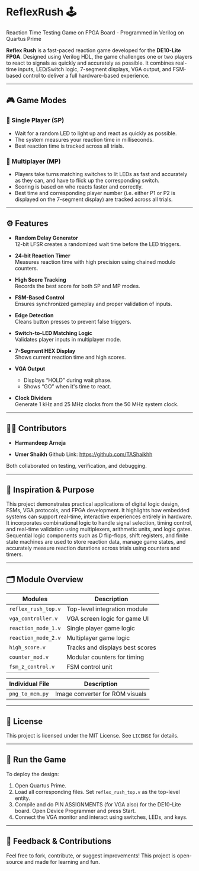 # ReflexRush 🕹️
Reaction Time Testing Game on FPGA Board - Programmed in Verilog on Quartus Prime

**Reflex Rush** is a fast-paced reaction game developed for the **DE10-Lite FPGA**. Designed using Verilog HDL, the game challenges one or two players to react to signals as quickly and accurately as possible. It combines real-time inputs, LED/Switch logic, 7-segment displays, VGA output, and FSM-based control to deliver a full hardware-based experience.

---

## 🎮 Game Modes

### 🧍 Single Player (SP)
- Wait for a random LED to light up and react as quickly as possible.
- The system measures your reaction time in milliseconds.
- Best reaction time is tracked across all trials.

### 👥 Multiplayer (MP)
- Players take turns matching switches to lit LEDs as fast and accurately as they can, and have to flick up the corresponding switch.
- Scoring is based on who reacts faster and correctly.
- Best time and corresponding player number (i.e. either P1 or P2 is displayed on the 7-segment display) are tracked across all trials.

---

## ⚙️ Features

- **Random Delay Generator**  
  12-bit LFSR creates a randomized wait time before the LED triggers.

- **24-bit Reaction Timer**  
  Measures reaction time with high precision using chained modulo counters.

- **High Score Tracking**  
  Records the best score for both SP and MP modes.

- **FSM-Based Control**  
  Ensures synchronized gameplay and proper validation of inputs.

- **Edge Detection**  
  Cleans button presses to prevent false triggers.

- **Switch-to-LED Matching Logic**  
  Validates player inputs in multiplayer mode.

- **7-Segment HEX Display**  
  Shows current reaction time and high scores.

- **VGA Output**  
  - Displays “HOLD” during wait phase.  
  - Shows “GO” when it's time to react.

- **Clock Dividers**  
  Generate 1 kHz and 25 MHz clocks from the 50 MHz system clock.

---

## 👨‍💻 Contributors

- **Harmandeep Arneja** 

- **Umer Shaikh** Github Link: https://github.com/TAShaikhh

Both collaborated on testing, verification, and debugging.

---

## 🧠 Inspiration & Purpose

This project demonstrates practical applications of digital logic design, FSMs, VGA protocols, and FPGA development. It highlights how embedded systems can support real-time, interactive experiences entirely in hardware. It incorporates combinational logic to handle signal selection, timing control, and real-time validation using multiplexers, arithmetic units, and logic gates. Sequential logic components such as D flip-flops, shift registers, and finite state machines are used to store reaction data, manage game states, and accurately measure reaction durations across trials using counters and timers.

---

## 🗂️ Module Overview

| Modules            | Description                          |
|--------------------|--------------------------------------|
| `reflex_rush_top.v`| Top-level integration module         |
| `vga_controller.v` | VGA screen logic for game UI         |
| `reaction_mode_1.v`| Single player game logic             |
| `reaction_mode_2.v`| Multiplayer game logic               |
| `high_score.v`     | Tracks and displays best scores      |
| `counter_mod.v`    | Modular counters for timing          |
| `fsm_z_control.v`  | FSM control unit                     |

| Individual File    | Description                          |
|--------------------|--------------------------------------|
| `png_to_mem.py`    | Image converter for ROM visuals      |

---

## 📄 License

This project is licensed under the MIT License. See `LICENSE` for details.

---

## 🚀 Run the Game

To deploy the design:

1. Open Quartus Prime.
2. Load all corresponding files. Set `reflex_rush_top.v` as the top-level entity.
3. Compile and do PIN ASSIGNMENTS (for VGA also) for the DE10-Lite board. Open Device Programmer and press Start.
4. Connect the VGA monitor and interact using switches, LEDs, and keys.

---

## 💬 Feedback & Contributions

Feel free to fork, contribute, or suggest improvements! This project is open-source and made for learning and fun.


